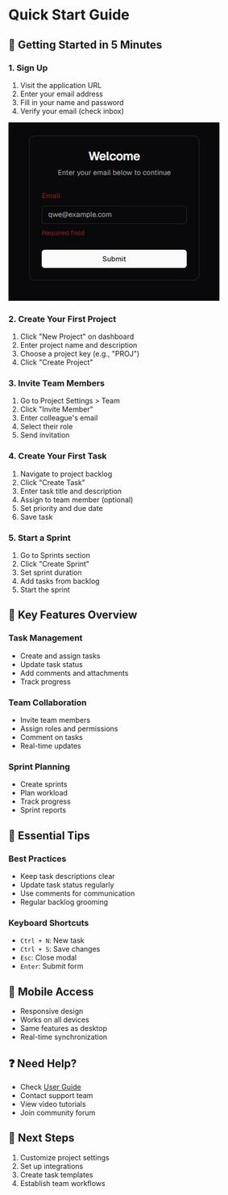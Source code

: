 # Quick Start Guide

## 🚀 Getting Started in 5 Minutes

### 1. Sign Up
1. Visit the application URL
2. Enter your email address
3. Fill in your name and password
4. Verify your email (check inbox)

![Sign Up](screens/sign_up.png)    

### 2. Create Your First Project
1. Click "New Project" on dashboard
2. Enter project name and description
3. Choose a project key (e.g., "PROJ")
4. Click "Create Project"

### 3. Invite Team Members
1. Go to Project Settings > Team
2. Click "Invite Member"
3. Enter colleague's email
4. Select their role
5. Send invitation

### 4. Create Your First Task
1. Navigate to project backlog
2. Click "Create Task"
3. Enter task title and description
4. Assign to team member (optional)
5. Set priority and due date
6. Save task

### 5. Start a Sprint
1. Go to Sprints section
2. Click "Create Sprint"
3. Set sprint duration
4. Add tasks from backlog
5. Start the sprint

## 🎯 Key Features Overview

### Task Management
- Create and assign tasks
- Update task status
- Add comments and attachments
- Track progress

### Team Collaboration
- Invite team members
- Assign roles and permissions
- Comment on tasks
- Real-time updates

### Sprint Planning
- Create sprints
- Plan workload
- Track progress
- Sprint reports

## 🔑 Essential Tips

### Best Practices
- Keep task descriptions clear
- Update task status regularly
- Use comments for communication
- Regular backlog grooming

### Keyboard Shortcuts
- `Ctrl + N`: New task
- `Ctrl + S`: Save changes
- `Esc`: Close modal
- `Enter`: Submit form

## 📱 Mobile Access
- Responsive design
- Works on all devices
- Same features as desktop
- Real-time synchronization

## ❓ Need Help?
- Check [User Guide](user-guide.md)
- Contact support team
- View video tutorials
- Join community forum

## 🔄 Next Steps
1. Customize project settings
2. Set up integrations
3. Create task templates
4. Establish team workflows 